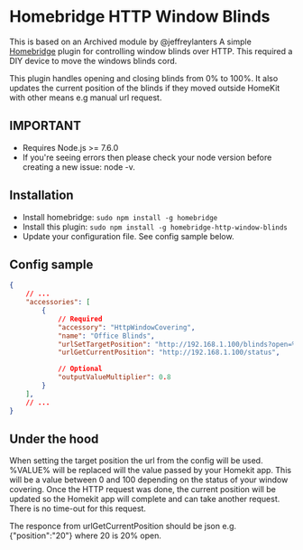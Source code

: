 # Homebridge HTTP Window Blinds

This is based on an Archived module by @jeffreylanters
A simple [Homebridge](https://github.com/nfarina/homebridge) plugin for controlling window blinds over HTTP. This required a DIY device to move the windows blinds cord.

This plugin handles opening and closing blinds from 0% to 100%. It also updates the current position of the blinds if they moved outside HomeKit with other means e.g manual url request.

## IMPORTANT

- Requires Node.js >= 7.6.0
- If you're seeing errors then please check your node version before creating a new issue: node -v.

## Installation

- Install homebridge: `sudo npm install -g homebridge`
- Install this plugin: `sudo npm install -g homebridge-http-window-blinds`
- Update your configuration file. See config sample below.

## Config sample

```json
{
    // ...
    "accessories": [
        {
            // Required
            "accessory": "HttpWindowCovering",
            "name": "Office Blinds",
            "urlSetTargetPosition": "http://192.168.1.100/blinds?open=%VALUE%",
            "urlGetCurrentPosition": "http://192.168.1.100/status",

            // Optional
            "outputValueMultiplier": 0.8
        }
    ],
    // ...
}
```

## Under the hood

When setting the target position the url from the config will be used. %VALUE% will be replaced will the value passed by your Homekit app. This will be a value between 0 and 100 depending on the status of your window covering. Once the HTTP request was done, the current position will be updated so the Homekit app will complete and can take another request. There is no time-out for this request.

The responce from urlGetCurrentPosition should be json e.g. {"position":"20"} where 20 is 20% open.
